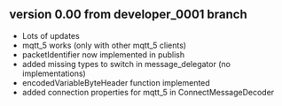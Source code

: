 ## version 0.00 from developer_0001 branch
- Lots of updates
- mqtt_5 works (only with other mqtt_5 clients)
- packetIdentifier now implemented in publish
- added missing types to switch in message_delegator (no implementations)
- encodedVariableByteHeader function implemented
- added connection properties for mqtt_5 in ConnectMessageDecoder
